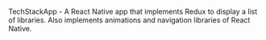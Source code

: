 TechStackApp - A React Native app that implements Redux to display a list of libraries.
Also implements animations and navigation libraries of React Native.
